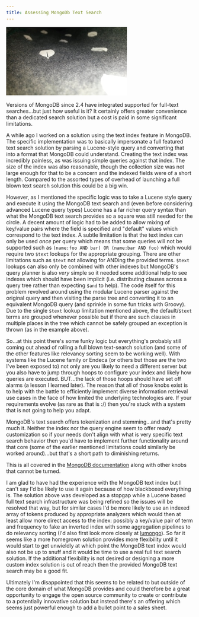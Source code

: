 ```yaml
---
title: Assessing MongoDb Text Search
---
```


<div class="post-img fl">
    <img src="/images/mongo-hoodie.jpg"
        title="Mongo Swag Detail"/>
</div>

Versions of MongoDB since 2.4 have integrated supported for full-text
searches...but just how useful is it? It certainly offers greater
convenience than a dedicated search solution but a cost is paid in
some significant limitations.
<!--more-->

A while ago I worked on a solution using the text index feature in
MongoDB. The specific implementation was to basically impersonate a
full featured text search solution by parsing a Lucene-style query and
converting that into a format that MongoDB could understand. Creating
the text index was incredibly painless, as was issuing simple queries
against that index. The size of the index was also reasonable, though
the collection size was not large enough for that to be a concern and
the indexed fields were of a short length. Compared to the
assorted types of overhead of launching a full blown text search
solution this could be a big win.

However, as I mentioned the specific logic was to take a Lucene
style query and execute it using the MongoDB text search and (even
before considering advanced Lucene query types) Lucene
has a far richer query syntax than what the MongoDB text search
provides so a square was still needed for the circle. A
decent amount of logic had to be added to allow mixing of key/value
pairs where the field is specified and "default" values which
correspond to the text index. A subtle limitation is that the
text index can only be used _once_ per query which means that some
queries will not be supported such as `(name:foo AND bar) OR (name:bar
AND foo)` which would require two `$text` lookups for the appropriate
grouping. There are other limitations such as `$text` not allowing
for ANDing the provided terms.
`$text` lookups can also only be combined with other indexes
but MongoDB's query planner is also _very_ simple so it needed some
additional help to see indexes which should have been implicit
(i.e. distributing clauses across a query tree rather than expecting `$and`
to help). The code itself for this problem revolved around using the
modular Lucene parser against the original query and then visiting the
parse tree and converting it to an equivalent MongoDB query (and
sprinkle in some fun tricks with Groovy). Due to the single `$text`
lookup limitation mentioned above, the default/`$text` terms are
grouped whenever possible but if there are such clauses in multiple
places in the tree which cannot be safely grouped an exception is
thrown (as in the example above).

So...at this point there's some funky logic but everything's probably still
coming out ahead of rolling a full blown text-search solution (and
some of the other features like relevancy sorting  seem to be working
well). With systems like the Lucene family or Endeca (or others but
those are the two I've been exposed to) not only are you likely to
need a different server but you also have to jump through hoops to
configure your index and likely how queries are executed. BUT...the
lack of those hoops should have set off alarms (a lesson I learned
later). The reason that all of those knobs exist is to help with
the battle to efficiently implement diverse information retrieval use
cases in the face of how limited the underlying technologies are. If
your requirements evolve (as rare as that is :/) then you're stuck
with a system that is not going to help you adapt.

MongoDB's text search offers tokenization and stemming...and that's
pretty much it. Neither the index nor the query engine seem to offer
ready customization so if your needs don't align with what is very
specific text search behavior then you'd have to implement further
functionality around that core (some of the
earlier mentioned limitations could similarly be worked around)...but
that's a short path to diminishing returns.

This is all covered in the
[MongoDB documentation](https://docs.mongodb.com/master/core/index-text/)
along with other knobs that cannot be turned.

I am glad to have had the experience with the MongoDB text index but I
can't say I'd be likely to use it again because of how blackboxed
everything is. The solution above was developed as a stopgap while
a Lucene based full text search infrastructure  was being refined
so the issues will be resolved that
way, but for similar cases I'd be more likely to use an indexed array
of tokens produced by appropriate analyzers which would then at least allow more
direct access to the index: possibly a key/value pair of term and
frequency to fake an inverted index with some aggregation pipelines to
do relevancy sorting (I'd also first look more closely at
[lumongo](https://github.com/lumongo/lumongo)). So far it seems like
a more homegrown solution provides more flexibility until it
would start to get unwieldly at which point the MongoDB text index
would also not be up to snuff and it would be time to use a real
full text search solution. If the additional flexibility is not
desired or designing a more custom index solution is out of reach
then the provided MongoDB text search may be a good fit.

Ultimately I'm disappointed that this seems to be related to but
outside of the core domain of what MongoDB provides and could
therefore be a great opportunity to engage the open source community
to create or contribute to a potentially innovative solution but
instead there's an offering which seems just powerful enough to add a
bullet point to a sales sheet.
